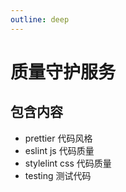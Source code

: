 ```yaml
---
outline: deep
---
```


# 质量守护服务

## 包含内容

- prettier 代码风格
- eslint js 代码质量
- stylelint css 代码质量
- testing 测试代码
